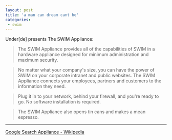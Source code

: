 ```yaml
---
layout: post
title: 'a man can dream cant he'
categories:
 - swim
---
```


Under[de] presents The SWIM Appliance:

> The SWIM Appliance provides all of the capabilities of SWIM in a hardware appliance designed for minimum administration and maximum security.

> No matter what your company's size, you can have the power of SWIM on your corporate intranet and public websites. The SWIM Appliance connects your employees, partners and customers to the information they need.

> Plug it in to your network, behind your firewall, and you're ready to go. No software installation is required.

> The SWIM Appliance also opens tin cans and makes a mean espresso.

---

[Google Search Appliance - Wikipedia](https://en.wikipedia.org/wiki/Google_Search_Appliance)
